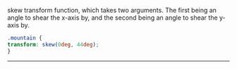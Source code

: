 

skew transform function, which takes two arguments. The first being an angle to shear the x-axis by, and the second being an angle to shear the y-axis by.
```css
.mountain {
transform: skew(0deg, 44deg);
}
``` 
****